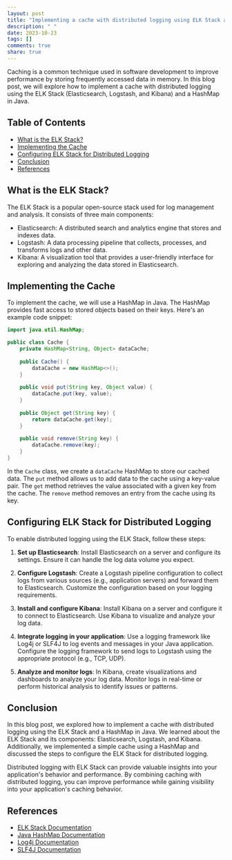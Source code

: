 ```yaml
---
layout: post
title: "Implementing a cache with distributed logging using ELK Stack and HashMap in Java"
description: " "
date: 2023-10-23
tags: []
comments: true
share: true
---
```


Caching is a common technique used in software development to improve performance by storing frequently accessed data in memory. In this blog post, we will explore how to implement a cache with distributed logging using the ELK Stack (Elasticsearch, Logstash, and Kibana) and a HashMap in Java.

## Table of Contents
- [What is the ELK Stack?](#what-is-the-elk-stack)
- [Implementing the Cache](#implementing-the-cache)
- [Configuring ELK Stack for Distributed Logging](#configuring-elk-stack-for-distributed-logging)
- [Conclusion](#conclusion)
- [References](#references)

## What is the ELK Stack?
The ELK Stack is a popular open-source stack used for log management and analysis. It consists of three main components:
- Elasticsearch: A distributed search and analytics engine that stores and indexes data.
- Logstash: A data processing pipeline that collects, processes, and transforms logs and other data.
- Kibana: A visualization tool that provides a user-friendly interface for exploring and analyzing the data stored in Elasticsearch.

## Implementing the Cache
To implement the cache, we will use a HashMap in Java. The HashMap provides fast access to stored objects based on their keys. Here's an example code snippet:

```java
import java.util.HashMap;

public class Cache {
    private HashMap<String, Object> dataCache;
    
    public Cache() {
        dataCache = new HashMap<>();
    }
    
    public void put(String key, Object value) {
        dataCache.put(key, value);
    }
    
    public Object get(String key) {
        return dataCache.get(key);
    }
    
    public void remove(String key) {
        dataCache.remove(key);
    }
}
```

In the `Cache` class, we create a `dataCache` HashMap to store our cached data. The `put` method allows us to add data to the cache using a key-value pair. The `get` method retrieves the value associated with a given key from the cache. The `remove` method removes an entry from the cache using its key.

## Configuring ELK Stack for Distributed Logging
To enable distributed logging using the ELK Stack, follow these steps:

1. **Set up Elasticsearch**: Install Elasticsearch on a server and configure its settings. Ensure it can handle the log data volume you expect.

2. **Configure Logstash**: Create a Logstash pipeline configuration to collect logs from various sources (e.g., application servers) and forward them to Elasticsearch. Customize the configuration based on your logging requirements.

3. **Install and configure Kibana**: Install Kibana on a server and configure it to connect to Elasticsearch. Use Kibana to visualize and analyze your log data.

4. **Integrate logging in your application**: Use a logging framework like Log4j or SLF4J to log events and messages in your Java application. Configure the logging framework to send logs to Logstash using the appropriate protocol (e.g., TCP, UDP).

5. **Analyze and monitor logs**: In Kibana, create visualizations and dashboards to analyze your log data. Monitor logs in real-time or perform historical analysis to identify issues or patterns.

## Conclusion
In this blog post, we explored how to implement a cache with distributed logging using the ELK Stack and a HashMap in Java. We learned about the ELK Stack and its components: Elasticsearch, Logstash, and Kibana. Additionally, we implemented a simple cache using a HashMap and discussed the steps to configure the ELK Stack for distributed logging.

Distributed logging with ELK Stack can provide valuable insights into your application's behavior and performance. By combining caching with distributed logging, you can improve performance while gaining visibility into your application's caching behavior.

## References
- [ELK Stack Documentation](https://www.elastic.co/what-is/elk-stack)
- [Java HashMap Documentation](https://docs.oracle.com/javase/8/docs/api/java/util/HashMap.html)
- [Log4j Documentation](https://logging.apache.org/log4j/2.x/)
- [SLF4J Documentation](http://www.slf4j.org/)